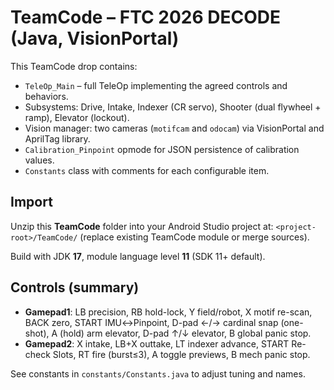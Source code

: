 # TeamCode – FTC 2026 DECODE (Java, VisionPortal)

This TeamCode drop contains:
- `TeleOp_Main` – full TeleOp implementing the agreed controls and behaviors.
- Subsystems: Drive, Intake, Indexer (CR servo), Shooter (dual flywheel + ramp), Elevator (lockout).
- Vision manager: two cameras (`motifcam` and `odocam`) via VisionPortal and AprilTag library.
- `Calibration_Pinpoint` opmode for JSON persistence of calibration values.
- `Constants` class with comments for each configurable item.

## Import
Unzip this **TeamCode** folder into your Android Studio project at:
`<project-root>/TeamCode/` (replace existing TeamCode module or merge sources).

Build with JDK **17**, module language level **11** (SDK 11+ default).

## Controls (summary)
- **Gamepad1**: LB precision, RB hold-lock, Y field/robot, X motif re-scan, BACK zero, START IMU↔Pinpoint, D-pad ←/→ cardinal snap (one-shot), A (hold) arm elevator, D-pad ↑/↓ elevator, B global panic stop.
- **Gamepad2**: X intake, LB+X outtake, LT indexer advance, START Re-check Slots, RT fire (burst≤3), A toggle previews, B mech panic stop.

See constants in `constants/Constants.java` to adjust tuning and names.